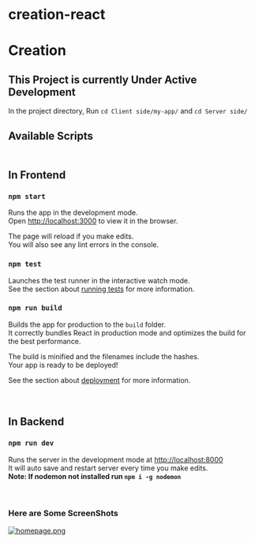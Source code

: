 # creation-react
# Creation


## This Project is currently Under Active Development

In the project directory, Run `cd Client side/my-app/` and `cd Server side/`

## Available Scripts<br><br>

## In Frontend

### `npm start`

Runs the app in the development mode.\
Open [http://localhost:3000](http://localhost:3000) to view it in the browser.

The page will reload if you make edits.\
You will also see any lint errors in the console.

### `npm test`

Launches the test runner in the interactive watch mode.\
See the section about [running tests](https://facebook.github.io/create-react-app/docs/running-tests) for more information.

### `npm run build`

Builds the app for production to the `build` folder.\
It correctly bundles React in production mode and optimizes the build for the best performance.

The build is minified and the filenames include the hashes.\
Your app is ready to be deployed!

See the section about [deployment](https://facebook.github.io/create-react-app/docs/deployment) for more information.
<br><br><br>

## In Backend

### `npm run dev`

Runs the server in the development mode at [http://localhost:8000](http://localhost:8000)\
It will auto save and restart server every time you make edits.\
**Note: If nodemon not installed run `npm i -g nodemon`**
<br><br><br>

### Here are Some ScreenShots

[![homepage.png](https://i.postimg.cc/C5RFTZzX/homepage.png)](https://postimg.cc/30HM2xjF)
